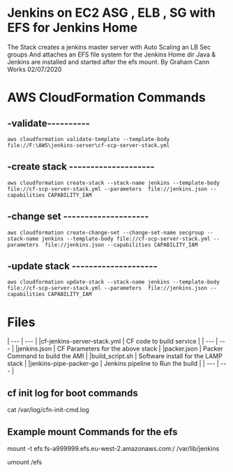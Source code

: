 # Jenkins on EC2 ASG , ELB , SG with EFS for Jenkins Home 
 The Stack creates a jenkins master server 
 with Auto Scaling an LB Sec groups 
 And attaches an EFS file system for the Jenkins Home dir
 Java & Jenkins are installed and started after the efs mount.
 By Graham Cann  Works 02/07/2020

# AWS CloudFormation Commands


## -validate----------
```
aws cloudformation validate-template --template-body file://F:\AWS\jenkins-server\cf-scp-server-stack.yml
```

## -create stack --------------------
```
aws cloudformation create-stack --stack-name jenkins --template-body file://cf-scp-server-stack.yml --parameters  file://jenkins.json --capabilities CAPABILITY_IAM 
```
## -change set --------------------
```
aws cloudformation create-change-set --change-set-name secgroup --stack-name jenkins --template-body file://cf-scp-server-stack.yml --parameters  file://jenkins.json --capabilities CAPABILITY_IAM 
```

## -update stack --------------------
```
aws cloudformation update-stack --stack-name jenkins --template-body file://cf-scp-server-stack.yml --parameters  file://jenkins.json --capabilities CAPABILITY_IAM 
```

# Files

| --- | --- |
|cf-jenkins-server-stack.yml | CF code to build service | 
| --- | --- | 
|jenkins.json | CF Parameters for the above stack | 
|packer.json | Packer Command to build the AMI | 
|build_script.sh | Software install for the LAMP stack | 
|jenkins-pipe-packer-go | Jenkins pipeline to Run the build |
| --- | --- |



## cf init log for boot commands

cat /var/log/cfn-init-cmd.log


## Example mount Commands for the efs

mount -t efs fs-a999999.efs.eu-west-2.amazonaws.com:/ /var/lib/jenkins

umount /efs


